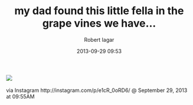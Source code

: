 ﻿---
layout: post
title: my dad found this little fella in the grape vines we have...
date: 2013-09-29 09:53
author: "Robert Iagar"
comments: true
tags: [Day to day, IFTTT, Instagram]
---
<div><img src='http://distilleryimage10.s3.amazonaws.com/28e408cc28d411e38c9e22000a9f308e_7.jpg' /><br /><br /><div>via Instagram http://instagram.com/p/e1cR_0oRD6/ @ September 29, 2013 at 09:55AM</div><br /></div>
